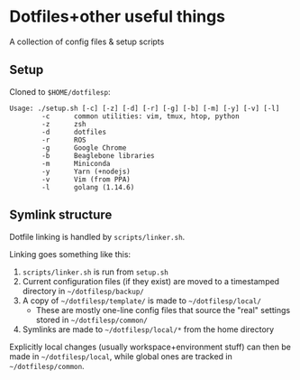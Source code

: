 # Dotfiles+other useful things

A collection of config files & setup scripts

## Setup

Cloned to `$HOME/dotfilesp`:

```
Usage: ./setup.sh [-c] [-z] [-d] [-r] [-g] [-b] [-m] [-y] [-v] [-l]
        -c      common utilities: vim, tmux, htop, python
        -z      zsh
        -d      dotfiles
        -r      ROS
        -g      Google Chrome
        -b      Beaglebone libraries
        -m      Miniconda
        -y      Yarn (+nodejs)
        -v      Vim (from PPA)
        -l      golang (1.14.6)
```

## Symlink structure

Dotfile linking is handled by `scripts/linker.sh`.

Linking goes something like this:

1. `scripts/linker.sh` is run from `setup.sh`
2. Current configuration files (if they exist) are moved to a timestamped
   directory in `~/dotfilesp/backup/`
3. A copy of `~/dotfilesp/template/` is made to `~/dotfilesp/local/`
   - These are mostly one-line config files that source the "real" settings
     stored in `~/dotfilesp/common/`
4. Symlinks are made to `~/dotfilesp/local/*` from the home directory

Explicitly local changes (usually workspace+environment stuff) can then be made
in `~/dotfilesp/local`, while global ones are tracked in `~/dotfilesp/common`.
